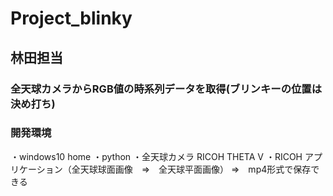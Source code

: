 # Project_blinky
## 林田担当
### 全天球カメラからRGB値の時系列データを取得(ブリンキーの位置は決め打ち)
### 開発環境
・windows10 home
・python
・全天球カメラ RICOH THETA V
・RICOH アプリケーション（全天球球面画像　⇒　全天球平面画像）
⇒　mp4形式で保存できる

